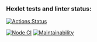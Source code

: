 ### Hexlet tests and linter status:
[![Actions Status](https://github.com/LexaZ999/frontend-project-lvl3/workflows/hexlet-check/badge.svg)](https://github.com/LexaZ999/frontend-project-lvl3/actions)

[![Node CI](https://github.com/LexaZ999/frontend-project-lvl3/actions/workflows/nodejs.yml/badge.svg)](https://github.com/LexaZ999/frontend-project-lvl3/actions/workflows/nodejs.yml)
[![Maintainability](https://api.codeclimate.com/v1/badges/ec0ea657a3c80f9e09f5/maintainability)](https://codeclimate.com/github/LexaZ999/frontend-project-lvl3/maintainability)